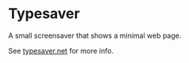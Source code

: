 # Typesaver

A small screensaver that shows a minimal web page.

See [typesaver.net](http://typesaver.net) for more info.
